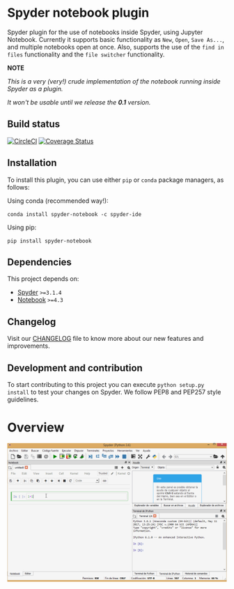 # Spyder notebook plugin

Spyder plugin for the use of notebooks inside Spyder,
using Jupyter Notebook. Currently it supports basic functionality as `New`,
`Open`, `Save As...`, and multiple notebooks open at once. Also, supports the use of the `find in files` functionality and the `file switcher` functionality.

**NOTE**

*This is a very (very!) crude implementation of the notebook running inside
Spyder as a plugin.*

*It won't be usable until we release the **0.1** version.*

## Build status

[![CircleCI](https://circleci.com/gh/spyder-ide/spyder-notebook.svg?style=svg)](https://circleci.com/gh/spyder-ide/spyder-notebook)
[![Coverage Status](https://coveralls.io/repos/github/spyder-ide/spyder-notebook/badge.svg?branch=master)](https://coveralls.io/github/spyder-ide/spyder-notebook?branch=master)

## Installation
To install this plugin, you can use either ``pip`` or ``conda`` package managers, as follows:

Using conda (recommended way!):
```
conda install spyder-notebook -c spyder-ide
```

Using pip:
```
pip install spyder-notebook
```

## Dependencies

This project depends on:

* [Spyder](https://github.com/spyder-ide/spyder) `>=3.1.4`
* [Notebook](https://github.com/jupyter/notebook) `>=4.3`


## Changelog
Visit our [CHANGELOG](CHANGELOG.md) file to know more about our new features and improvements.

## Development and contribution
To start contributing to this project you can execute ``python setup.py install`` to test your changes on Spyder. We follow PEP8 and PEP257 style guidelines.

# Overview
![example](/doc/example.gif)
